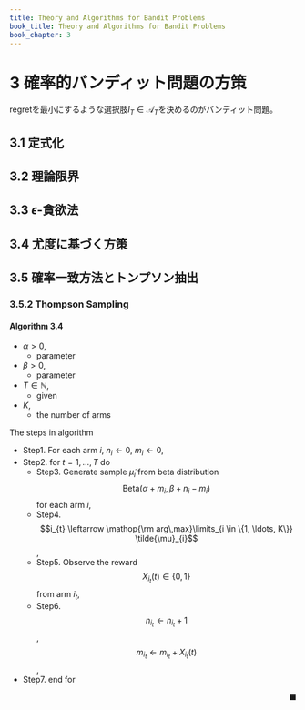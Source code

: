 ```yaml
---
title: Theory and Algorithms for Bandit Problems
book_title: Theory and Algorithms for Bandit Problems
book_chapter: 3
---
```


# 3 確率的バンディット問題の方策

regretを最小にするような選択肢$I_{T} \in \mathcal{A}_{T}$を決めるのがバンディット問題。


## 3.1 定式化

## 3.2 理論限界

## 3.3 $\epsilon$-貪欲法

## 3.4 尤度に基づく方策

## 3.5 確率一致方法とトンプソン抽出

### 3.5.2 Thompson Sampling


#### Algorithm 3.4
* $\alpha > 0$,
    * parameter
* $\beta > 0$,
    * parameter
* $T \in \mathbb{N}$,
    * given
* $K$,
    * the number of arms

The steps in algorithm

* Step1. For each arm $i$, $n_{i} \leftarrow 0$, $m_{i} \leftarrow 0$,
* Step2. for $t = 1, \ldots, T$ do
    * Step3. Generate sample $\tilde{\mu}_{i}$ from beta distribution $$\mathrm{Beta}(\alpha + m_{i}, \beta + n_{i} - m_{i})$$ for each arm $i$,
    * Step4. $$i_{t} \leftarrow \mathop{\rm arg\,max}\limits_{i \in \{1, \ldots, K\}} \tilde{\mu}_{i}$$,
    * Step5. Observe the reward $$X_{i_{t}}(t) \in \{0, 1\}$$ from  arm $i_{t}$,
    * Step6. $$n_{i_{t}} \leftarrow n_{i_{t}} + 1$$, $$m_{i_{t}} \leftarrow m_{i_{t}} + X_{i_{t}}(t)$$,
* Step7. end for


<div class="end-of-statement" style="text-align: right">■</div>
